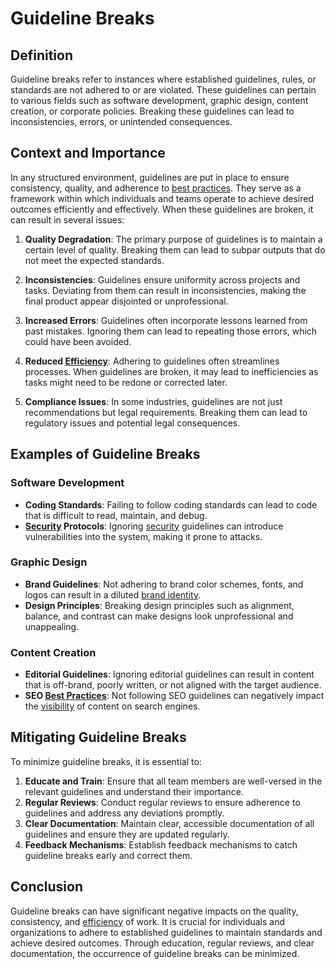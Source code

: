 # Guideline Breaks

## Definition

Guideline breaks refer to instances where established guidelines, rules, or standards are not adhered to or are violated. These guidelines can pertain to various fields such as software development, graphic design, content creation, or corporate policies. Breaking these guidelines can lead to inconsistencies, errors, or unintended consequences.

## Context and Importance

In any structured environment, guidelines are put in place to ensure consistency, quality, and adherence to [best practices](../b/best_practices.md). They serve as a framework within which individuals and teams operate to achieve desired outcomes efficiently and effectively. When these guidelines are broken, it can result in several issues:

1. **Quality Degradation**: The primary purpose of guidelines is to maintain a certain level of quality. Breaking them can lead to subpar outputs that do not meet the expected standards.

2. **Inconsistencies**: Guidelines ensure uniformity across projects and tasks. Deviating from them can result in inconsistencies, making the final product appear disjointed or unprofessional.

3. **Increased Errors**: Guidelines often incorporate lessons learned from past mistakes. Ignoring them can lead to repeating those errors, which could have been avoided.

4. **Reduced [Efficiency](../e/efficiency.md)**: Adhering to guidelines often streamlines processes. When guidelines are broken, it may lead to inefficiencies as tasks might need to be redone or corrected later.

5. **Compliance Issues**: In some industries, guidelines are not just recommendations but legal requirements. Breaking them can lead to regulatory issues and potential legal consequences.

## Examples of Guideline Breaks

### Software Development

- **Coding Standards**: Failing to follow coding standards can lead to code that is difficult to read, maintain, and debug.
- **[Security](../s/security.md) Protocols**: Ignoring [security](../s/security.md) guidelines can introduce vulnerabilities into the system, making it prone to attacks.

### Graphic Design

- **Brand Guidelines**: Not adhering to brand color schemes, fonts, and logos can result in a diluted [brand identity](../b/brand_identity.md).
- **Design Principles**: Breaking design principles such as alignment, balance, and contrast can make designs look unprofessional and unappealing.

### Content Creation

- **Editorial Guidelines**: Ignoring editorial guidelines can result in content that is off-brand, poorly written, or not aligned with the target audience.
- **SEO [Best Practices](../b/best_practices.md)**: Not following SEO guidelines can negatively impact the [visibility](../v/visibility.md) of content on search engines.

## Mitigating Guideline Breaks

To minimize guideline breaks, it is essential to:

1. **Educate and Train**: Ensure that all team members are well-versed in the relevant guidelines and understand their importance.
2. **Regular Reviews**: Conduct regular reviews to ensure adherence to guidelines and address any deviations promptly.
3. **Clear Documentation**: Maintain clear, accessible documentation of all guidelines and ensure they are updated regularly.
4. **Feedback Mechanisms**: Establish feedback mechanisms to catch guideline breaks early and correct them.

## Conclusion

Guideline breaks can have significant negative impacts on the quality, consistency, and [efficiency](../e/efficiency.md) of work. It is crucial for individuals and organizations to adhere to established guidelines to maintain standards and achieve desired outcomes. Through education, regular reviews, and clear documentation, the occurrence of guideline breaks can be minimized.